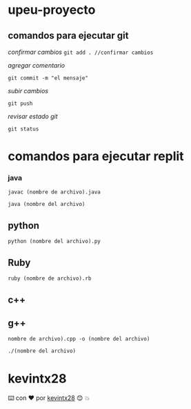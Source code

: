 # upeu-proyecto

## comandos para ejecutar git
_confirmar cambios_
```git add . //confirmar cambios```

_agregar comentario_

```git commit -m "el mensaje"```

_subir cambios_

```git push```

_revisar estado git_

```git status```



# comandos para ejecutar replit

### java

```javac (nombre de archivo).java```

```java (nombre del archivo)```

## python

```python (nombre del archivo).py```

## Ruby

```ruby (nombre de archivo).rb```

## c++

## g++

```nombre de archivo).cpp -o (nombre del archivo)```

```./(nombre del archivo)```

# kevintx28

⌨️ con ❤️ por [kevintx28](https://github.com/Kevintx28) 😊 :boom:

